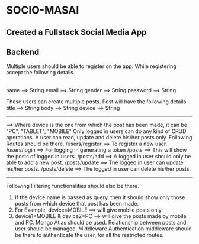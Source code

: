 # SOCIO-MASAI
## Created a Fullstack Social Media App

## Backend

Multiple users should be able to register on the app.
While registering accept the following details.

<br>
name ==> String
email ==> String
gender ==> String
password ==> String

These users can create multiple posts.
Post will have the following details.
title ==> String
body ==> String
device ==> String

---


==> Where device is the one from which the post has been made, it can be "PC", "TABLET", "MOBILE"
Only logged in users can do any kind of CRUD operations.
A user can read, update and delete his/her posts only.
Following Routes should be there.
/users/register ==> To register a new user.
/users/login ==> For logging in generating a token
/posts ==> This will show the posts of logged in users.
/posts/add ==> A logged in user should only be able to add a new post.
/posts/update ==> The logged in user can update his/her posts.
/posts/delete ==> The logged in user can delete his/her posts.


---


Following Filtering functionalities should also be there.
1. If the device name is passed as query, then it should show only those posts from which device that post has been made.
 2. For Example, device=MOBILE ==> will give mobile posts only.
3. device1=MOBILE & device2=PC ==> will give the posts made by mobile and PC.
Mongo Atlas should be used.
Relationship between posts and user should be managed.
Middleware
Authentication middleware should be there to authenticate the user, for all the restricted routes.